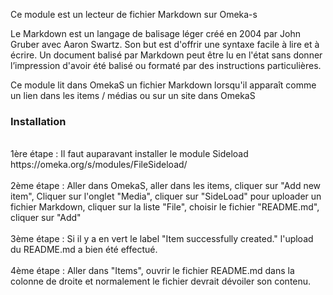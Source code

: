 Ce module est un lecteur de fichier Markdown sur Omeka-s <br />

Le Markdown est un langage de balisage léger créé en 2004 par John Gruber avec Aaron Swartz. Son but est d'offrir une syntaxe facile à lire et à écrire. Un document balisé par Markdown peut être lu en l'état sans donner l’impression d'avoir été balisé ou formaté par des instructions particulières. 

Ce module lit dans OmekaS un fichier Markdown lorsqu'il apparaît comme un lien dans les items / médias ou sur un site dans OmekaS

### Installation

<br />
1ère étape : Il faut auparavant installer le module Sideload https://omeka.org/s/modules/FileSideload/ <br /><br />
2ème étape : Aller dans OmekaS, aller dans les items, cliquer sur "Add new item", Cliquer sur l'onglet "Media", cliquer sur 
"SideLoad" pour uploader un fichier Markdown, cliquer sur la liste "File", choisir le fichier "README.md", cliquer sur "Add"
<br /><br />
3ème étape : Si il y a en vert le label "Item successfully created." l'upload du README.md a bien été effectué. 
<br /><br />
4ème étape : Aller dans "Items", ouvrir le fichier README.md dans la colonne de droite et normalement le fichier devrait dévoiler son contenu.
